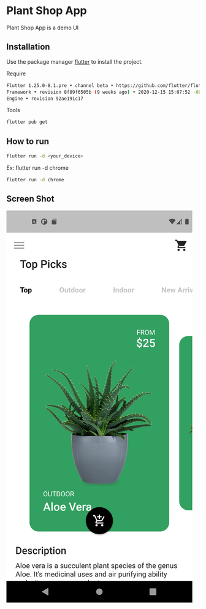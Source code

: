 # Plant Shop App

Plant Shop App is a demo UI

## Installation

Use the package manager [flutter](https://flutter.dev/docs/get-started/install) to install the project.

Require
```bash
Flutter 1.25.0-8.1.pre • channel beta • https://github.com/flutter/flutter.git
Framework • revision 8f89f6505b (9 weeks ago) • 2020-12-15 15:07:52 -0800
Engine • revision 92ae191c17
```

Tools
```bash
flutter pub get
```

## How to run

```bash
flutter run -d <your_device>
```
Ex: flutter run -d chrome

```bash
flutter run -d chrome
```

## Screen Shot
![](https://raw.githubusercontent.com/sun1211/plant_shop/master/screenShot/Screenshot_1614699991.png)
